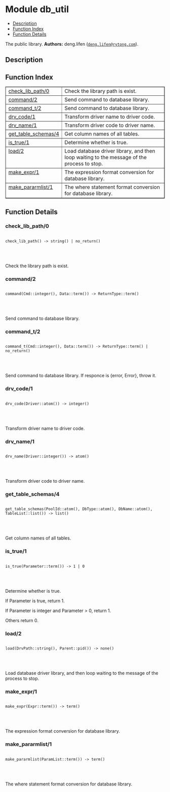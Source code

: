 

# Module db_util #
* [Description](#description)
* [Function Index](#index)
* [Function Details](#functions)


The public library.
__Authors:__ deng.lifen ([`deng.lifen@rytong.com`](mailto:deng.lifen@rytong.com)).
<a name="description"></a>

## Description ##
<a name="index"></a>

## Function Index ##


<table width="100%" border="1" cellspacing="0" cellpadding="2" summary="function index"><tr><td valign="top"><a href="#check_lib_path-0">check_lib_path/0</a></td><td>Check the library path is exist.</td></tr><tr><td valign="top"><a href="#command-2">command/2</a></td><td>Send command to database library.</td></tr><tr><td valign="top"><a href="#command_t-2">command_t/2</a></td><td>Send command to database library.</td></tr><tr><td valign="top"><a href="#drv_code-1">drv_code/1</a></td><td>Transform driver name to driver code.</td></tr><tr><td valign="top"><a href="#drv_name-1">drv_name/1</a></td><td>Transform driver code to driver name.</td></tr><tr><td valign="top"><a href="#get_table_schemas-4">get_table_schemas/4</a></td><td>Get column names of all tables.</td></tr><tr><td valign="top"><a href="#is_true-1">is_true/1</a></td><td>Determine whether is true.</td></tr><tr><td valign="top"><a href="#load-2">load/2</a></td><td>Load database driver library, and then loop waiting to the message of
the process to stop.</td></tr><tr><td valign="top"><a href="#make_expr-1">make_expr/1</a></td><td>The expression format conversion for database library.</td></tr><tr><td valign="top"><a href="#make_pararmlist-1">make_pararmlist/1</a></td><td>The where statement format conversion for database library.</td></tr></table>


<a name="functions"></a>

## Function Details ##

<a name="check_lib_path-0"></a>

### check_lib_path/0 ###


<pre><code>
check_lib_path() -&gt; string() | no_return()
</code></pre>

<br></br>


Check the library path is exist.
<a name="command-2"></a>

### command/2 ###


<pre><code>
command(Cmd::integer(), Data::term()) -&gt; ReturnType::term()
</code></pre>

<br></br>


Send command to database library.
<a name="command_t-2"></a>

### command_t/2 ###


<pre><code>
command_t(Cmd::integer(), Data::term()) -&gt; ReturnType::term() | no_return()
</code></pre>

<br></br>


Send command to database library.
If responce is {error, Error}, throw it.
<a name="drv_code-1"></a>

### drv_code/1 ###


<pre><code>
drv_code(Driver::atom()) -&gt; integer()
</code></pre>

<br></br>


Transform driver name to driver code.
<a name="drv_name-1"></a>

### drv_name/1 ###


<pre><code>
drv_name(Driver::integer()) -&gt; atom()
</code></pre>

<br></br>


Transform driver code to driver name.
<a name="get_table_schemas-4"></a>

### get_table_schemas/4 ###


<pre><code>
get_table_schemas(PoolId::atom(), DbType::atom(), DbName::atom(), TableList::list()) -&gt; list()
</code></pre>

<br></br>


Get column names of all tables.
<a name="is_true-1"></a>

### is_true/1 ###


<pre><code>
is_true(Parameter::term()) -&gt; 1 | 0
</code></pre>

<br></br>



Determine whether is true.



If Parameter is true, return 1.



If Parameter is integer and Parameter > 0, return 1.


Others return 0.
<a name="load-2"></a>

### load/2 ###


<pre><code>
load(DrvPath::string(), Parent::pid()) -&gt; none()
</code></pre>

<br></br>


Load database driver library, and then loop waiting to the message of
the process to stop.
<a name="make_expr-1"></a>

### make_expr/1 ###


<pre><code>
make_expr(Expr::term()) -&gt; term()
</code></pre>

<br></br>


The expression format conversion for database library.
<a name="make_pararmlist-1"></a>

### make_pararmlist/1 ###


<pre><code>
make_pararmlist(ParamList::term()) -&gt; term()
</code></pre>

<br></br>


The where statement format conversion for database library.
